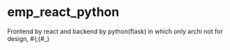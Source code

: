 # emp_react_python
Frontend by react and backend by python(flask) in which only archi not for design, #(;(#_)
